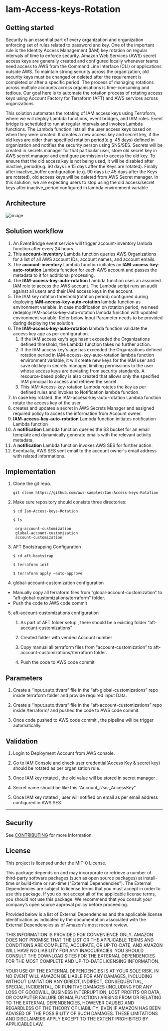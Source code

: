 # Iam-Access-keys-Rotation



## Getting started

Security is an essential part of every organization and organization enforcing set of rules related to password and key. One of the important rule is the Identity Access Management (IAM) key rotation on regular intervals of time to enforce security. Amazon Web Services (AWS) secret access keys are generally created and configured locally whenever teams need access to AWS from the Command Line Interface (CLI) or applications outside AWS. To maintain strong security across the organization, old security keys must be changed or deleted after the requirement is completed or after a specific period. The process of managing rotations across multiple accounts across organisations is time-consuming and tedious. Our goal here is to automate the rotation process of rotating access keys using Account Factory for Terraform (AFT) and AWS services across organizations.

This solution automates the rotating of IAM access keys using Terraform, where we will deploy Lambda functions, event bridges, and IAM roles. Event bridge is scheduled to run at regular intervals and invokes Lambda functions. The Lambda function lists all the user access keys based on when they were created. It creates a new access key and secret key, if the old keys are older than specified rotation period(e.g. 45 days) defined in organization and notifies the security person using SNS/SES. Secrets will be created in secrets manager for that particular user, store old secret key in AWS secret manager and configure permission to access the old key. To ensure that the old access key is not being used, it will be disabled after inactive_period(e.g. 60 days i.e 15 days after the Keys are rotated). Finally after inactive_buffer configuration (e.g. 90 days i.e 45 days after the Keys are rotated), old access keys will be deleted from AWS Secret manager. In this solution, we are expecting users to stop using the old access/secret keys after inactive_period configured in lambda environment variable


## Architecture
![image](https://github.com/aws-samples/centralized-iam-key-management-aws-organizations-terraform/assets/65273458/0d657ede-41ae-451d-93a3-c81a66adddde)


## Solution workflow

1. An EventBridge event service will trigger account-inventory lambda function after every 24 hours.
2. This **account-inventory** Lambda function queries AWS Organizations for a list of all AWS account IDs, account names, and account emails. 
3. The **account-inventory** Lambda function initiates an **IAM-access-key-auto-rotation** Lambda function for each AWS account and passes the metadata to it for additional processing.
4. The **IAM-access-key-auto-rotation** Lambda function uses an assumed IAM role to access the AWS account. The Lambda script runs an audit against all users and their IAM access keys in the account.
5. The IAM key rotation threshold(rotation period) configured during deploying  **IAM-access-key-auto-rotation** lambda function as environment variable. In case modification on rotation period, we need redeploy IAM-access-key-auto-rotation lambda function with updated environment variable. Refer below Input Parameter  needs to be provided during deploying the solution
6. The **IAM-access-key-auto-rotation** lambda function validate the access key age as per configuration.
    1. If the IAM access key's age hasn’t exceeded the Organizations defined threshold, the Lambda function takes no further action.
    2. If the IAM access key's age has exceeded the Organizations defined rotation period in IAM-access-key-auto-rotation lambda function environment variable, it will create new keys for the IAM user and save old key  in secrets manager, limiting permissions to the user whose access keys are deviating from security standards. A resource-based policy is also created that allows only the specified IAM principal to access and retrieve the secret.
    3. This IAM-Access-key-rotation Lambda rotates the key as per defined rules and invokes to Notification lambda function.
7. In case key rotated ,the IAM-access-key-auto-rotation Lambda function rotate the access key of the user.
8. creates and updates a secret in AWS Secrets Manager and assigned required policy to access the information from Account owner.
9. **IAM-access-key-auto-rotation** Lambda function initiates notification Lambda function
10. A **notification** Lambda function queries the S3 bucket for an email template and dynamically generate emails with the relevant activity metadata, 
11. A **notification** Lambda function invokes AWS SES for further action.
12. Eventually, AWS SES sent email to the account owner's email address with related informations.

## Implementation
1. Clone the git repo.

   `git clone https://github.com/aws-samples/Iam-Access-keys-Rotation`

2. Make sure repository should consists  three directories:

    `$ cd Iam-Access-keys-Rotation`

    `$ ls`
    
        org-account-customization
        global-account-customization
        account-customization`

3. AFT Bootstrapping Configuration

    `$ cd aft-bootstrap`

    `$ terraform init`

    `$ terraform apply —auto-approve`

4. global-account-customization configuration

-    Manually copy  all terraform files from “global-account-customization” to “aft-global-customizations/terraform” folder.
-    Push the code to AWS code commit

   
5. aft-account-customizations configuration

    1. As part of AFT folder setup , there should be a existing folder “aft-account-customizations”

    2. Created folder with vended Account number

    3. Copy manual all terraform files from “account-customization” to aft-account-customizations/<Vended Account>/terraform folder.

    4. Push the code to AWS code commit


## Parameters
   1. Create a “input.auto.tfvars” file in the “aft-global-customizations” repo inside terraform folder and provide required input Data.

   2. Create a “input.auto.tfvars” file in the “aft-account-customizations” repo inside <AccountName>/terraform/ and pushed the code to AWS code  commit.

   3. Once code pushed to AWS code commit , the pipeline will be trigger automatically.

## Validation

  1. Login to  Deployment Account from AWS console.

  2. Go to IAM Console and check user credential(Access Key & secret key) should be rotated as per organisation rule.

  3. Once IAM key rotated , the old value will be stored in secret manager .

  4. Secret name should be like this “Account_<Account ID>_User_<username>_AccessKey”

  5. Once IAM key rotated , user will notified on email as per email address  configured in AWS SES.
***


## Security 
See [CONTRIBUTING](CONTRIBUTING.md#security-issue-notifications)
 for more information.

## License
This project is licensed under the MIT-0 License.

This package depends on and may incorporate or retrieve a number of third-party software packages (such as open source packages) at install-time or build-time or run-time ("External Dependencies"). The External Dependencies are subject to license terms that you must accept in order to use this package. If you do not accept all of the applicable license terms, you should not use this package. We recommend that you consult your company’s open source approval policy before proceeding.

Provided below is a list of External Dependencies and the applicable license identification as indicated by the documentation associated with the External Dependencies as of Amazon's most recent review.

THIS INFORMATION IS PROVIDED FOR CONVENIENCE ONLY. AMAZON DOES NOT PROMISE THAT THE LIST OR THE APPLICABLE TERMS AND CONDITIONS ARE COMPLETE, ACCURATE, OR UP-TO-DATE, AND AMAZON WILL HAVE NO LIABILITY FOR ANY INACCURACIES. YOU SHOULD CONSULT THE DOWNLOAD SITES FOR THE EXTERNAL DEPENDENCIES FOR THE MOST COMPLETE AND UP-TO-DATE LICENSING INFORMATION.

YOUR USE OF THE EXTERNAL DEPENDENCIES IS AT YOUR SOLE RISK. IN NO EVENT WILL AMAZON BE LIABLE FOR ANY DAMAGES, INCLUDING WITHOUT LIMITATION ANY DIRECT, INDIRECT, CONSEQUENTIAL, SPECIAL, INCIDENTAL, OR PUNITIVE DAMAGES (INCLUDING FOR ANY LOSS OF GOODWILL, BUSINESS INTERRUPTION, LOST PROFITS OR DATA, OR COMPUTER FAILURE OR MALFUNCTION) ARISING FROM OR RELATING TO THE EXTERNAL DEPENDENCIES, HOWEVER CAUSED AND REGARDLESS OF THE THEORY OF LIABILITY, EVEN IF AMAZON HAS BEEN ADVISED OF THE POSSIBILITY OF SUCH DAMAGES. THESE LIMITATIONS AND DISCLAIMERS APPLY EXCEPT TO THE EXTENT PROHIBITED BY APPLICABLE LAW.
